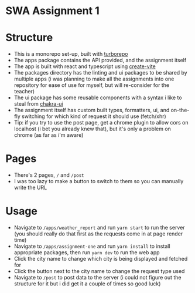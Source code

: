 # SWA Assignment 1

# Structure

- This is a monorepo set-up, built with [turborepo](https://turborepo.org)
- The apps package contains the API provided, and the assignment itself
- The app is built with react and typescript using [create-vite](https://vitejs.dev/)
- The packages directory has the linting and ui packages to be shared by multiple apps (i was planning to make all the assignments into one repository for ease of use for myself, but will re-consider for the teacher)
- The ui package has some reusable components with a syntax i like to steal from [chakra-ui](https://chakra-ui.com)
- The assignment itself has custom built types, formatters, ui, and on-the-fly switching for which kind of request it should use (fetch/xhr)
- Tip: if you try to use the post page, get a chrome plugin to allow cors on localhost (i bet you already knew that), but it's only a problem on chrome (as far as i'm aware)

# Pages

- There's 2 pages, `/` and `/post`
- I was too lazy to make a button to switch to them so you can manually write the URL

# Usage

- Navigate to `/apps/weather_report` and run `yarn start` to run the server (you should really do that first as the requests come in at page render time)
- Navigate to `/apps/assignment-one` and run `yarn install` to install appropriate packages, then run `yarn dev` to run the web app
- Click the city name to change which city is being displayed and fetched for
- Click the button next to the city name to change the request type used
- Navigate to `/post` to post data to the server (i could not figure out the structure for it but i did get it a couple of times so good luck)
